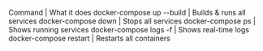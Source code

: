 Command | What it does
docker-compose up --build | Builds & runs all services
docker-compose down | Stops all services
docker-compose ps | Shows running services
docker-compose logs -f | Shows real-time logs
docker-compose restart | Restarts all containers
